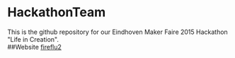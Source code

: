 # HackathonTeam
This is the github repository for our Eindhoven Maker Faire 2015 Hackathon "Life in Creation".  
##Website
[fireflu2](http://kunigundecherenack.wix.com/fireflu2?fb_action_ids=10153609568038872&fb_action_types=og.likes)
